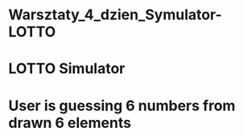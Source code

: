 # Warsztaty_4_dzien_Symulator-LOTTO
# LOTTO Simulator
# User is guessing 6 numbers from drawn 6 elements 